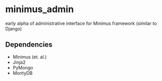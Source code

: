 # minimus_admin
early alpha of administrative interface for Minimus framework (similar to Django)

## Dependencies

* Minimus (et. al.)
* Jinja2
* PyMongo
* MontyDB

